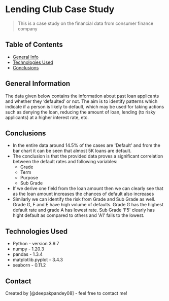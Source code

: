 # Lending Club Case Study
> This is a case study on the financial data from consumer finance company


## Table of Contents
* [General Info](#general-information)
* [Technologies Used](#technologies-used)
* [Conclusions](#conclusions)

<!-- You can include any other section that is pertinent to your problem -->

## General Information
The data given below contains the information about past loan applicants and whether they ‘defaulted’ or not. The aim is to identify patterns which indicate if a person is likely to default, which may be used for taking actions such as denying the loan, reducing the amount of loan, lending (to risky applicants) at a higher interest rate, etc.

<!-- You don't have to answer all the questions - just the ones relevant to your project. -->

## Conclusions
- In the entire data around 14.5% of the cases are 'Default' and from the bar chart it can be seen that almost 5K loans are default.
- The conclusion is that the provided data proves a significant correlation between the default rates and following variables:
	- Grade
	- Term
	- Purpose
	- Sub Grade
- If we derive one field from the loan amount then we can clearly see that as the loan amount increases the chances of default also increases
- Similarly we can identify the risk from Grade and Sub Grade as well. Grade G, F and E have high volume of defaults. Grade G has the highest default rate and grade A has lowest rate. Sub Grade 'F5' clearly has hight default as compared to others and 'A1' falls to the lowest.

<!-- You don't have to answer all the questions - just the ones relevant to your project. -->


## Technologies Used
- Python - version 3.9.7
- numpy - 1.20.3
- pandas - 1.3.4
- matplotlib.pyplot - 3.4.3
- seaborn - 0.11.2

<!-- As the libraries versions keep on changing, it is recommended to mention the version of library used in this project -->

## Contact
Created by [@deepakpandey08] - feel free to contact me!


<!-- Optional -->
<!-- ## License -->
<!-- This project is open source and available under the [... License](). -->

<!-- You don't have to include all sections - just the one's relevant to your project -->
